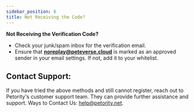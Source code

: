 ```yaml
---
sidebar_position: 6
title: Not Receiving the Code?
---
```


**Not Receiving the Verification Code?**
+ Check your junk/spam inbox for the verification email.
+ Ensure that **noreplay@peteverse.cloud** is marked as an approved sender in your email settings. If not, add it to your whitelist.

## Contact Support:
If you have tried the above methods and still cannot register, reach out to Petority's customer support team. They can provide further assistance and support. Ways to Contact Us: help@petority.net.
